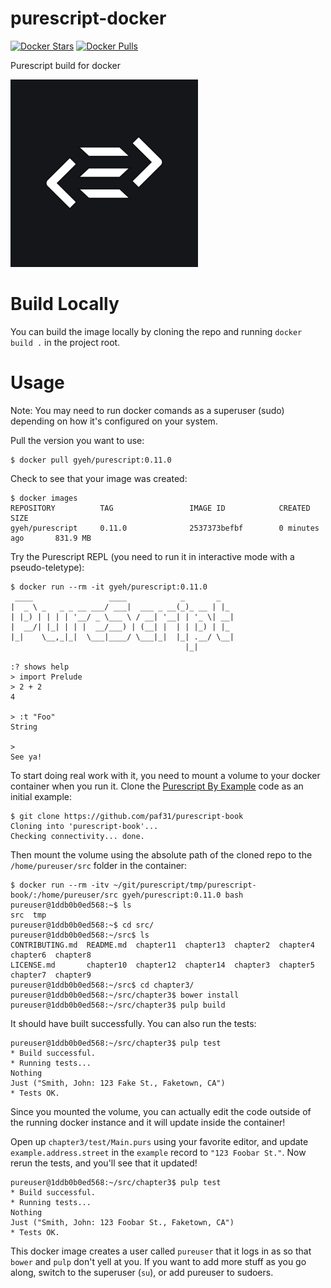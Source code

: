 # purescript-docker

[![Docker Stars](https://img.shields.io/docker/stars/gyeh/purescript.svg?maxAge=2592000)](https://hub.docker.com/r/gyeh/purescript/)
[![Docker Pulls](https://img.shields.io/docker/pulls/gyeh/purescript.svg?maxAge=2592000)](https://hub.docker.com/r/gyeh/purescript/)

Purescript build for docker

![Purescript](https://raw.githubusercontent.com/Risto-Stevcev/purescript-docker/master/logo.png)

# Build Locally

You can build the image locally by cloning the repo and running `docker build .` in the project root.

# Usage

Note: You may need to run docker comands as a superuser (sudo) depending on how it's configured on your system.

Pull the version you want to use:

```
$ docker pull gyeh/purescript:0.11.0
```

Check to see that your image was created:

```
$ docker images
REPOSITORY          TAG                 IMAGE ID            CREATED             SIZE
gyeh/purescript     0.11.0              2537373befbf        0 minutes ago       831.9 MB
```

Try the Purescript REPL (you need to run it in interactive mode with a pseudo-teletype):

```
$ docker run --rm -it gyeh/purescript:0.11.0
 ____                 ____            _       _   
|  _ \ _   _ _ __ ___/ ___|  ___ _ __(_)_ __ | |_
| |_) | | | | '__/ _ \___ \ / __| '__| | '_ \| __|
|  __/| |_| | | |  __/___) | (__| |  | | |_) | |_
|_|    \__,_|_|  \___|____/ \___|_|  |_| .__/ \__|
                                       |_|        

:? shows help
> import Prelude
> 2 + 2
4

> :t "Foo"
String

>
See ya!
```

To start doing real work with it, you need to mount a volume to your docker container when you run it.
Clone the [Purescript By Example](https://leanpub.com/purescript/read) code as an initial example:

```
$ git clone https://github.com/paf31/purescript-book
Cloning into 'purescript-book'...
Checking connectivity... done.
```

Then mount the volume using the absolute path of the cloned repo to the `/home/pureuser/src` folder in the container:

```
$ docker run --rm -itv ~/git/purescript/tmp/purescript-book/:/home/pureuser/src gyeh/purescript:0.11.0 bash
pureuser@1ddb0b0ed568:~$ ls
src  tmp
pureuser@1ddb0b0ed568:~$ cd src/
pureuser@1ddb0b0ed568:~/src$ ls
CONTRIBUTING.md  README.md  chapter11  chapter13  chapter2  chapter4  chapter6  chapter8
LICENSE.md       chapter10  chapter12  chapter14  chapter3  chapter5  chapter7  chapter9
pureuser@1ddb0b0ed568:~/src$ cd chapter3/
pureuser@1ddb0b0ed568:~/src/chapter3$ bower install
pureuser@1ddb0b0ed568:~/src/chapter3$ pulp build
```

It should have built successfully. You can also run the tests:

```
pureuser@1ddb0b0ed568:~/src/chapter3$ pulp test
* Build successful.
* Running tests...
Nothing
Just ("Smith, John: 123 Fake St., Faketown, CA")
* Tests OK.
```

Since you mounted the volume, you can actually edit the code outside of the running docker instance and it will update inside the container!

Open up `chapter3/test/Main.purs` using your favorite editor, and update `example.address.street` in the `example` record to `"123 Foobar St."`. Now rerun the tests, and you'll see that it updated!

```
pureuser@1ddb0b0ed568:~/src/chapter3$ pulp test
* Build successful.
* Running tests...
Nothing
Just ("Smith, John: 123 Foobar St., Faketown, CA")
* Tests OK.
```

This docker image creates a user called `pureuser` that it logs in as so that `bower` and `pulp` don't yell at you. If you want to add more stuff as you go along, switch to the superuser (`su`), or add pureuser to sudoers.
